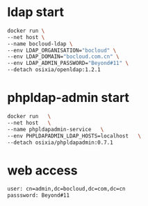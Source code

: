 # ldap start
```bash
docker run \
--net host \
--name bocloud-ldap \
--env LDAP_ORGANISATION="bocloud" \
--env LDAP_DOMAIN="bocloud.com.cn" \
--env LDAP_ADMIN_PASSWORD="Beyond#11" \
--detach osixia/openldap:1.2.1
```

# phpldap-admin start
```bash
docker run   \
--net host   \
--name phpldapadmin-service   \
--env PHPLDAPADMIN_LDAP_HOSTS=localhost   \
--detach osixia/phpldapadmin:0.7.1
```

# web access 
``` txt 
user: cn=admin,dc=bocloud,dc=com,dc=cn
passsword: Beyond#11
```

